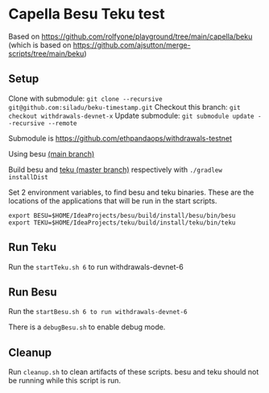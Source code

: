 # Capella Besu Teku test

Based on https://github.com/rolfyone/playground/tree/main/capella/beku (which is based on https://github.com/ajsutton/merge-scripts/tree/main/beku)

## Setup

Clone with submodule: `git clone --recursive git@github.com:siladu/beku-timestamp.git`
Checkout this branch: `git checkout withdrawals-devnet-x`
Update submodule: `git submodule update --recursive --remote`

Submodule is https://github.com/ethpandaops/withdrawals-testnet

Using besu [(main branch)](https://github.com/hyperledger/besu)

Build besu and [teku (master branch)](https://github.com/ConsenSys/teku) respectively with `./gradlew installDist`

Set 2 environment variables, to find besu and teku binaries. These are the locations of the applications that will be run in the start scripts.

```
export BESU=$HOME/IdeaProjects/besu/build/install/besu/bin/besu
export TEKU=$HOME/IdeaProjects/teku/build/install/teku/bin/teku
```


## Run Teku
Run the `startTeku.sh 6` to run withdrawals-devnet-6 

## Run Besu
Run the `startBesu.sh 6 to run withdrawals-devnet-6`

There is a `debugBesu.sh` to enable debug mode.

## Cleanup
Run `cleanup.sh` to clean artifacts of these scripts. besu and teku should not be running while this script is run.

